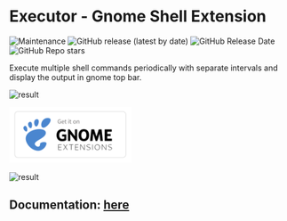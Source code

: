 # **Executor - Gnome Shell Extension**
![Maintenance](https://img.shields.io/maintenance/yes/2023)
![GitHub release (latest by date)](https://img.shields.io/github/v/release/raujonas/executor)
![GitHub Release Date](https://img.shields.io/github/release-date/raujonas/executor)
![GitHub Repo stars](https://img.shields.io/github/stars/raujonas/executor?style=social)

Execute multiple shell commands periodically with separate intervals and display the output in gnome top bar.

<img src="resources/icons/icon.png" alt="result" width="70">

[<img src="https://raw.githubusercontent.com/andyholmes/gnome-shell-extensions-badge/master/get-it-on-ego.svg?sanitize=true" alt="Get it on GNOME Extensions" height="100" width="220">](https://extensions.gnome.org/extension/2932/executor/)

<img src="docs/result.png" alt="result" width="967">

## Documentation: [here](https://raujonas.github.io/executor/)